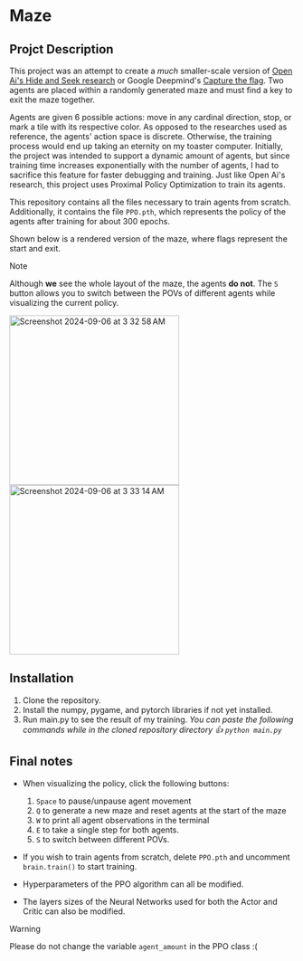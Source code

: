 # Maze
## Projct Description
This project was an attempt to create a *much* smaller-scale version of [Open Ai's Hide and Seek research](https://openai.com/index/emergent-tool-use/) or Google Deepmind's [Capture the flag](https://deepmind.google/discover/blog/capture-the-flag-the-emergence-of-complex-cooperative-agents/). Two agents are placed within a randomly generated maze and must find a key to exit the maze together. 

Agents are given 6 possible actions: move in any cardinal direction, stop, or mark a tile with its respective color. As opposed to the researches used as reference, the agents' action space is discrete. Otherwise, the training process would end up taking an eternity on my toaster computer. Initially, the project was intended to support a dynamic amount of agents, but since training time increases exponentially with the number of agents, I had to sacrifice this feature for faster debugging and training. Just like Open Ai's research, this project uses Proximal Policy Optimization to train its agents.

This repository contains all the files necessary to train agents from scratch. Additionally, it contains the file `PPO.pth`, which represents the policy of the agents after training for about 300 epochs.

Shown below is a rendered version of the maze, where flags represent the start and exit. 
> [!NOTE]
> Although **we** see the whole layout of the maze, the agents **do not**.
> The `S` button allows you to switch between the POVs of different agents while visualizing the current policy.
<img width="300" alt="Screenshot 2024-09-06 at 3 32 58 AM" src="https://github.com/user-attachments/assets/77122e8f-0a25-475e-9783-a3198c3c71bc">
<img width="300" alt="Screenshot 2024-09-06 at 3 33 14 AM" src="https://github.com/user-attachments/assets/1e549a23-e4fd-4042-80e1-54a1939cb462">

## Installation
1.  Clone the repository.
2.  Install the numpy, pygame, and pytorch libraries if not yet installed.
3.  Run main.py to see the result of my training.  _You can paste the following commands while in the cloned repository directory 👍  `python main.py`_

## Final notes
- When visualizing the policy, click the following buttons:
  1. `Space` to pause/unpause agent movement
  2. `Q` to generate a new maze and reset agents at the start of the maze
  3. `W` to print all agent observations in the terminal
  4. `E` to take a single step for both agents.
  5. `S` to switch between different POVs.

- If you wish to train agents from scratch, delete `PPO.pth` and uncomment `brain.train()` to start training.
- Hyperparameters of the PPO algorithm can all be modified.
- The layers sizes of the Neural Networks used for both the Actor and Critic can also be modified.

> [!WARNING]
> Please do not change the variable `agent_amount` in the PPO class :(
